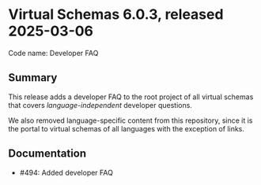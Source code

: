 # Virtual Schemas 6.0.3, released 2025-03-06

Code name: Developer FAQ

## Summary

This release adds a developer FAQ to the root project of all virtual schemas that covers *language-independent* developer questions.

We also removed language-specific content from this repository, since it is the portal to virtual schemas of all languages with the exception of links.

## Documentation

* #494: Added developer FAQ
